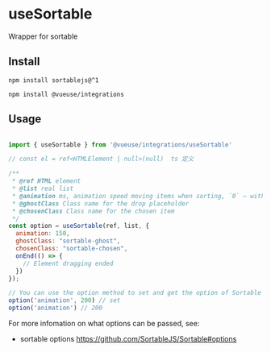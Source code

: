 # useSortable

Wrapper for sortable

## Install

`npm install sortablejs@^1`

`npm install @vueuse/integrations`

## Usage

```js

import { useSortable } from '@vueuse/integrations/useSortable'

// const el = ref<HTMLElement | null>(null)  ts 定义

/**
 * @ref HTML element
 * @list real list
 * @animation ms, animation speed moving items when sorting, `0` — without animation
 * @ghostClass Class name for the drop placeholder
 * @chosenClass Class name for the chosen item
 */
const option = useSortable(ref, list, {
  animation: 150,
  ghostClass: "sortable-ghost",
  chosenClass: "sortable-chosen",
  onEnd(() => {
    // Element dragging ended
  })
});

// You can use the option method to set and get the option of Sortable
option('animation', 200) // set
option('animation') // 200
```

For more infomation on what options can be passed, see:

- sortable options https://github.com/SortableJS/Sortable#options
